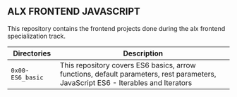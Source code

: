 ## ALX FRONTEND JAVASCRIPT

This repository contains the frontend projects done during the alx frontend specialization track.

| **Directories** | **Description** |
| -------------- | -------------- |
| `0x00-ES6_basic` | This repository covers ES6 basics, arrow functions, default parameters, rest parameters, JavaScript ES6 - Iterables and Iterators |
